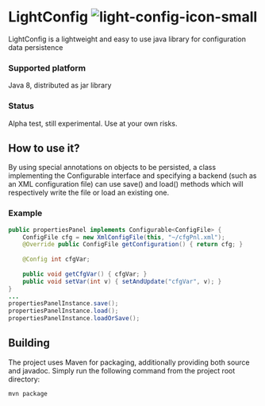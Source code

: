 # LightConfig ![light-config-icon-small](https://cloud.githubusercontent.com/assets/5256911/8899875/e3bcda9e-3407-11e5-984f-ddec45542118.png)
LightConfig is a lightweight and easy to use java library for configuration data persistence

### Supported platform
Java 8, distributed as jar library

### Status
Alpha test, still experimental. Use at your own risks.

## How to use it?
By using special annotations on objects to be persisted, a class implementing the 
Configurable interface and specifying a backend (such as an XML configuration file) can 
use save() and load() methods which will respectively write the file or load an existing one.

### Example
```java
public propertiesPanel implements Configurable<ConfigFile> {
    ConfigFile cfg = new XmlConfigFile(this, "~/cfgPnl.xml");
    @Override public ConfigFile getConfiguration() { return cfg; }
    
    @Config int cfgVar;
    
    public void getCfgVar() { cfgVar; }
    public void setVar(int v) { setAndUpdate("cfgVar", v); }
}
...
propertiesPanelInstance.save();
propertiesPanelInstance.load();
propertiesPanelInstance.loadOrSave();
```

## Building
The project uses Maven for packaging, additionally providing both source and javadoc.
Simply run the following command from the project root directory:
```
mvn package
```